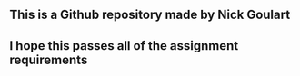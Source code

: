 ## This is a Github repository made by Nick Goulart

## I hope this passes all of the assignment requirements
